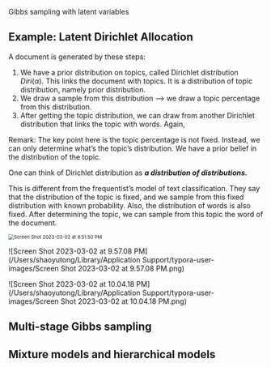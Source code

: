 Gibbs sampling with latent variables



## Example: Latent Dirichlet Allocation

A document is generated by these steps:

1. We have a prior distribution on topics, called Dirichlet distribution $Diri(\alpha)$. This links the document with topics. It is a distribution of topic distribution, namely prior distribution.  
2. We draw a sample from this distribution –> we draw a topic percentage from this distribution.
3. After getting the topic distribution, we can draw from another Dirichlet distribution that links the topic with words. Again, 

Remark: The key point here is the topic percentage is not fixed. Instead, we can only determine what’s the topic’s distribution. We have a prior belief in the distribution of the topic.

One can think of Dirichlet distribution as ***a distribution of distributions.***

This is different from the frequentist’s model of text classification. They say that the distribution of the topic is fixed, and we sample from this fixed distribution with known probability. Also, the distribution of words is also fixed. After determining the topic, we can sample from this topic the word of the document. 

<img src="/Users/shaoyutong/Library/Application Support/typora-user-images/Screen Shot 2023-03-02 at 9.51.50 PM.png" alt="Screen Shot 2023-03-02 at 9.51.50 PM" style="zoom:67%;" />

![Screen Shot 2023-03-02 at 9.57.08 PM](/Users/shaoyutong/Library/Application Support/typora-user-images/Screen Shot 2023-03-02 at 9.57.08 PM.png)



![Screen Shot 2023-03-02 at 10.04.18 PM](/Users/shaoyutong/Library/Application Support/typora-user-images/Screen Shot 2023-03-02 at 10.04.18 PM.png)





## Multi-stage Gibbs sampling

















## Mixture models and hierarchical models
